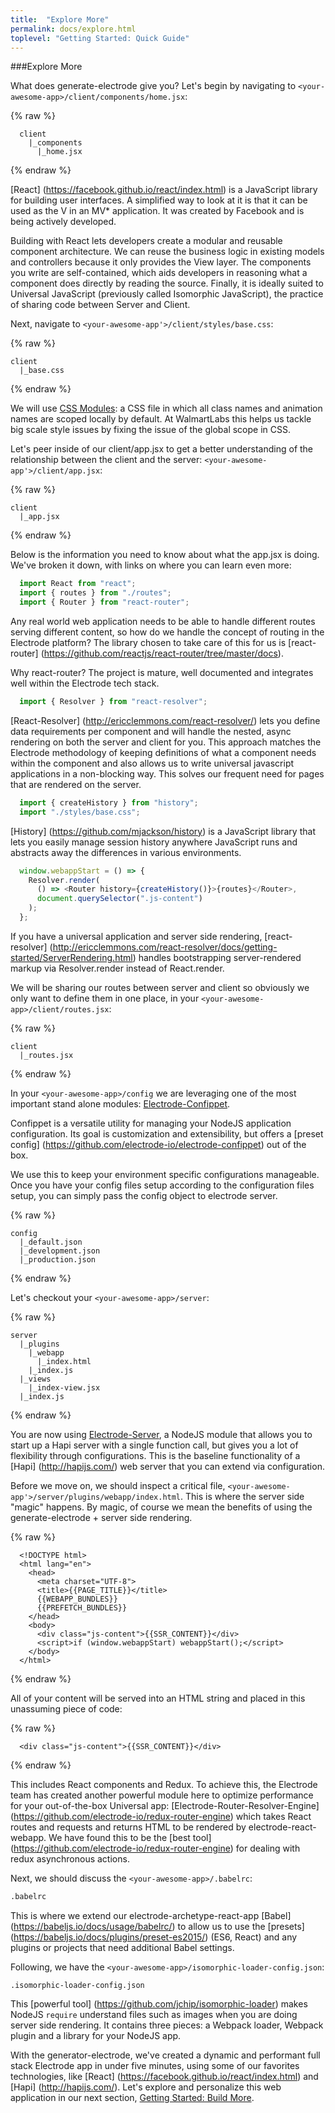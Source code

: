 ```yaml
---
title:  "Explore More"
permalink: docs/explore.html
toplevel: "Getting Started: Quick Guide"
---
```


###Explore More

What does generate-electrode give you? Let's begin by navigating to `<your-awesome-app>/client/components/home.jsx`:

{% raw  %}
```
  client
    |_components
      |_home.jsx
```
{% endraw %}

[React] (https://facebook.github.io/react/index.html) is a JavaScript library for building user interfaces. A simplified way to look at it is that it can be used as the V in an MV* application. It was created by Facebook and is being actively developed.

Building with React lets developers create a modular and reusable component architecture. We can reuse the business logic in existing models and controllers because it only provides the View layer. The components you write are self-contained, which aids developers in reasoning what a component does directly by reading the source. Finally, it is ideally suited to Universal JavaScript (previously called Isomorphic JavaScript), the practice of sharing code between Server and Client.

Next, navigate to `<your-awesome-app'>/client/styles/base.css`:

{% raw  %}
```
client
  |_base.css
```
{% endraw %}

We will use [CSS Modules](https://github.com/css-modules/css-modules): a CSS file in which all class names and animation names are scoped locally by default. At WalmartLabs this helps us tackle big scale style issues by fixing the issue of the global scope in CSS.

Let's peer inside of our client/app.jsx to get a better understanding of the relationship between the client and the server: `<your-awesome-app'>/client/app.jsx`:

{% raw  %}
```
client
  |_app.jsx
```
{% endraw %}

Below is the information you need to know about what the app.jsx is doing. We've broken it down, with links on where you can learn even more:

```javascript
  import React from "react";
  import { routes } from "./routes";
  import { Router } from "react-router";
```
Any real world web application needs to be able to handle different routes serving different content, so how do we handle the concept of routing in the Electrode platform? The library chosen to take care of this for us is [react-router] (https://github.com/reactjs/react-router/tree/master/docs).

Why react-router? The project is mature, well documented and integrates well within the Electrode tech stack.

```javascript
  import { Resolver } from "react-resolver";
```

[React-Resolver] (http://ericclemmons.com/react-resolver/) lets you define data requirements per component and will handle the nested, async rendering on both the server and client for you. This approach matches the Electrode methodology of keeping definitions of what a component needs within the component and also allows us to write universal javascript applications in a non-blocking way. This solves our frequent need for pages that are rendered on the server.

```javascript
  import { createHistory } from "history";
  import "./styles/base.css";
```

[History] (https://github.com/mjackson/history) is a JavaScript library that lets you easily manage session history anywhere JavaScript runs and abstracts away the differences in various environments.

```javascript
  window.webappStart = () => {
    Resolver.render(
      () => <Router history={createHistory()}>{routes}</Router>,
      document.querySelector(".js-content")
    );
  };
```

If you have a universal application and server side rendering, [react-resolver] (http://ericclemmons.com/react-resolver/docs/getting-started/ServerRendering.html) handles bootstrapping server-rendered markup via Resolver.render instead of React.render.

We will be sharing our routes between server and client so obviously we only want to define them in one place, in your `<your-awesome-app>/client/routes.jsx`:

{% raw  %}
```
client
  |_routes.jsx
```
{% endraw %}

In your `<your-awesome-app>/config` we are leveraging one of the most important stand alone modules: [Electrode-Confippet](confippet.html).

Confippet is a versatile utility for managing your NodeJS application configuration. Its goal is customization and extensibility, but offers a [preset config] (https://github.com/electrode-io/electrode-confippet) out of the box.

We use this to keep your environment specific configurations manageable. Once you have your config files setup according to the configuration files setup, you can simply pass the config object to electrode server.

{% raw  %}
```
config
  |_default.json
  |_development.json
  |_production.json
```
{% endraw %}

Let's checkout your `<your-awesome-app>/server`:

{% raw  %}
```
server
  |_plugins
    |_webapp
      |_index.html
    |_index.js
  |_views
    |_index-view.jsx
  |_index.js
```
{% endraw %}

You are now using [Electrode-Server](https://github.com/electrode-io/electrode-server), a NodeJS module that allows you to start up a Hapi server with a single function call, but gives you a lot of flexibility through configurations. This is the baseline functionality of a [Hapi] (http://hapijs.com/) web server that you can extend via configuration.

Before we move on, we should inspect a critical file, `<your-awesome-app'>/server/plugins/webapp/index.html`. This is where the server side "magic" happens. By magic, of course we mean the benefits of using the generate-electrode + server side rendering.

{% raw  %}
```
  <!DOCTYPE html>
  <html lang="en">
    <head>
      <meta charset="UTF-8">
      <title>{{PAGE_TITLE}}</title>
      {{WEBAPP_BUNDLES}}
      {{PREFETCH_BUNDLES}}
    </head>
    <body>
      <div class="js-content">{{SSR_CONTENT}}</div>
      <script>if (window.webappStart) webappStart();</script>
    </body>
  </html>
```
{% endraw %}

All of your content will be served into an HTML string and placed in this unassuming piece of code:

{% raw  %}
```
  <div class="js-content">{{SSR_CONTENT}}</div>
```
{% endraw %}

This includes React components and Redux. To achieve this, the Electrode team has created another powerful module here to optimize performance for your out-of-the-box Universal app: [Electrode-Router-Resolver-Engine] (https://github.com/electrode-io/redux-router-engine) which takes React routes and requests and returns HTML to be rendered by electrode-react-webapp. We have found this to be the [best tool] (https://github.com/electrode-io/redux-router-engine) for dealing with redux asynchronous actions.

Next, we should discuss the `<your-awesome-app>/.babelrc`:

```bash
.babelrc
```

This is where we extend our electrode-archetype-react-app [Babel] (https://babeljs.io/docs/usage/babelrc/) to allow us to use the [presets] (https://babeljs.io/docs/plugins/preset-es2015/) (ES6, React) and any plugins or projects that need additional Babel settings.

Following, we have the `<your-awesome-app>/isomorphic-loader-config.json`:

```
.isomorphic-loader-config.json
```
This [powerful tool] (https://github.com/jchip/isomorphic-loader) makes NodeJS `require` understand files such as images when you are doing server side rendering. It contains three pieces: a Webpack loader, Webpack plugin and a library for your NodeJS app.

With the generator-electrode, we've created a dynamic and performant full stack Electrode app in under five minutes, using some of our favorites technologies, like [React] (https://facebook.github.io/react/index.html) and [Hapi] (http://hapijs.com/). Let's explore and personalize this web application in our next section, [Getting Started: Build More](build_more.html).

